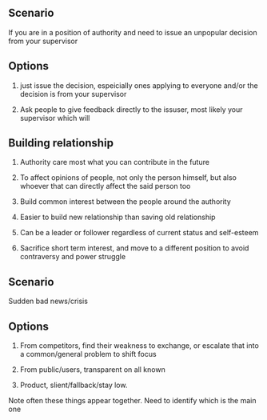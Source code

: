 Scenario
---------
If you are in a position of authority and need to issue an unpopular decision from your supervisor  

Options 
---------
1. just issue the decision, espeicially ones applying to everyone and/or the decision is from your supervisor 

2. Ask people to give feedback directly to the issuser, most likely your supervisor which will  


Building relationship
---------
1. Authority care most what you can contribute in the future

2. To affect opinions of people, not only the person himself, but also whoever that can directly affect the said person too

3. Build common interest between the people around the authority

4. Easier to build new relationship than saving old relationship

5. Can be a leader or follower regardless of current status and self-esteem

6. Sacrifice short term interest, and move to a different position to avoid contraversy and power struggle


Scenario
---------
Sudden bad news/crisis

Options
-------
1. From competitors, find their weakness to exchange, or escalate that into a common/general problem to shift focus

2. From public/users, transparent on all known

3. Product, slient/fallback/stay low.

Note often these things appear together. Need to identify which is the main one

